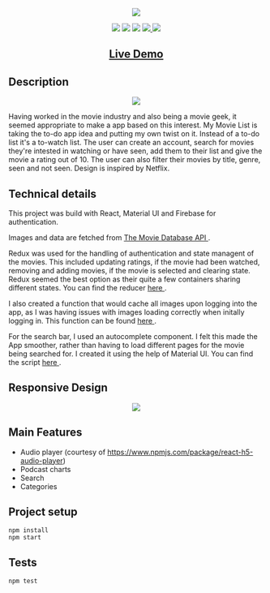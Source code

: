 <p align="center">
  <img src="https://res.cloudinary.com/dndp8567v/image/upload/v1608638697/logo_cropped_3186109ffe.png">
</p>

<p align="center">
<img src="https://img.shields.io/badge/madeby-cam71101-green" />
<img src="https://img.shields.io/github/languages/top/cam71101/My-Movie-List" />
<img src="https://img.shields.io/github/last-commit/cam71101/My-Movie-List" />
<a href="https://twitter.com/d_fisherWebDev" alt="twitter">
<img src="https://img.shields.io/twitter/follow/d_fisherWebDev?style=social" />
</a>
<img src="https://img.shields.io/badge/react-17.0.1-green" />
</p>

<h2 align="center"><a  href="https://cam71101.github.io/My-Movie-List">Live Demo</a></h2>

## Description

<p align="center">
<img src="https://res.cloudinary.com/dndp8567v/image/upload/v1608640031/MyMoveListDesktop_f2fa3c32de.gif" />
</p>

Having worked in the movie industry and also being a movie geek, it seemed appropriate to make a app based on this interest. My Movie List is taking the to-do app idea and putting my own twist on it. Instead of a to-do list it's a to-watch list. The user can create an account, search for movies they're intested in watching or have seen, add them to their list and give the movie a rating out of 10. The user can also filter their movies by title, genre, seen and not seen. Design is inspired by Netflix.

## Technical details

This project was build with React, Material UI and Firebase for authentication.

Images and data are fetched from <a href="https://developers.themoviedb.org/3"> The Movie Database API </a>.

Redux was used for the handling of authentication and state managent of the movies. This included updating ratings, if the movie had been watched, removing and adding movies, if the movie is selected and clearing state. Redux seemed the best option as their quite a few containers sharing different states. You can find the reducer <a href= "https://github.com/cam71101/My-Movie-List/blob/657db207bf811fc880a3bb76e78fe08c77f75420/src/store/reducers/movies.js#L11-L108"> here </a>.

I also created a function that would cache all images upon logging into the app, as I was having issues with images loading correctly when initally logging in. This function can be found <a href="https://github.com/cam71101/My-Movie-List/blob/657db207bf811fc880a3bb76e78fe08c77f75420/src/containers/Home/Home.js#L85-L100"> here </a>.

For the search bar, I used an autocomplete component. I felt this made the App smoother, rather than having to load different pages for the movie being searched for. I created it using the help of Material UI. You can find the script <a href="https://github.com/cam71101/My-Movie-List/blob/657db207bf811fc880a3bb76e78fe08c77f75420/src/containers/Home/SearchMoviesField/SearchMoviesField.js#L62-L162"> here </a>.

## Responsive Design

<p align="center">
<img src="https://res.cloudinary.com/dndp8567v/image/upload/v1608584482/PodcastAppResponsiveLowRes_9084851fc7.gif" />
</p>

## Main Features

- Audio player (courtesy of https://www.npmjs.com/package/react-h5-audio-player)
- Podcast charts
- Search
- Categories

## Project setup

```
npm install
npm start
```

## Tests

```
npm test
```
